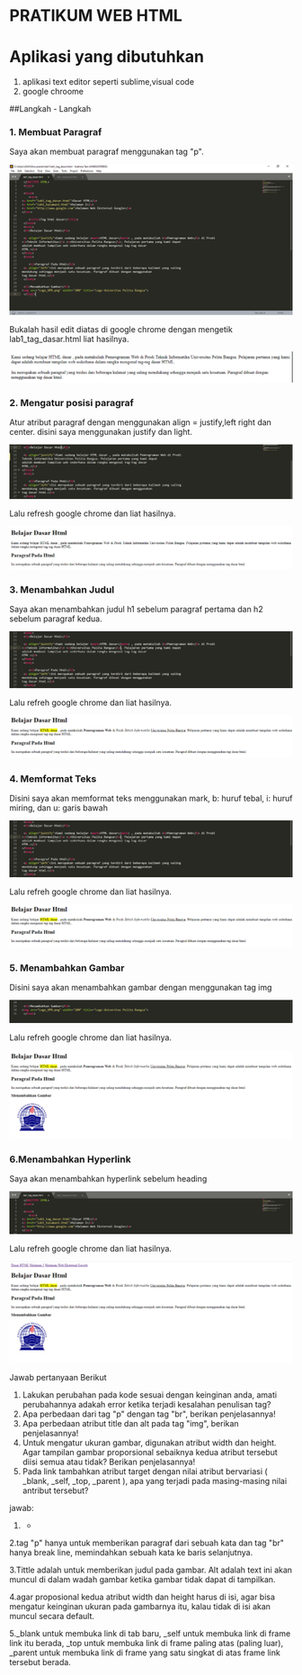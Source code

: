 # PRATIKUM WEB HTML

# Aplikasi yang dibutuhkan
1. aplikasi text editor seperti sublime,visual code
2. google chroome

##Langkah - Langkah
### 1. Membuat Paragraf
Saya akan membuat paragraf menggunakan tag "p".
 
 ![](Photo/Capture.PNG)
 
 Bukalah hasil edit diatas di google chrome dengan mengetik lab1_tag_dasar.html liat hasilnya.
 
 ![](Photo/3.PNG)

### 2. Mengatur posisi paragraf
Atur atribut paragraf dengan menggunakan align = justify,left right dan center. disini saya menggunakan justify dan light.

![](Photo/4.PNG)

Lalu refresh google chrome dan liat hasilnya.

![](Photo/5.PNG)

### 3. Menambahkan Judul
Saya akan menambahkan judul h1 sebelum paragraf pertama dan h2 sebelum paragraf kedua.

![](Photo/6.PNG)

Lalu refreh google chrome dan liat hasilnya.

![](Photo/7.PNG)

### 4. Memformat Teks
Disini saya akan memformat teks menggunakan mark, b: huruf tebal, i: huruf miring, dan u: garis bawah

![](Photo/6.PNG)

Lalu refreh google chrome dan liat hasilnya.

![](Photo/7.PNG)

### 5. Menambahkan Gambar
Disini saya akan menambahkan gambar dengan menggunakan tag img

![](Photo/8.PNG)

Lalu refreh google chrome dan liat hasilnya.

![](Photo/9.PNG)

### 6.Menambahkan Hyperlink
Saya akan menambahkan hyperlink sebelum heading

![](Photo/10.PNG)

Lalu refreh google chrome dan liat hasilnya.

![](Photo/11.PNG)

Jawab pertanyaan Berikut
1. Lakukan perubahan pada kode sesuai dengan keinginan anda, amati perubahannya adakah error ketika terjadi kesalahan penulisan tag? 
2. Apa perbedaan dari tag "p" dengan tag "br", berikan penjelasannya! 
3. Apa perbedaan atribut title dan alt pada tag "img", berikan penjelasannya!  
4. Untuk mengatur ukuran gambar, digunakan atribut width dan height. Agar tampilan gambar proporsional sebaiknya kedua atribut tersebut diisi semua atau tidak? Berikan penjelasannya!  
5. Pada link tambahkan atribut target dengan nilai atribut bervariasi ( _blank, _self, _top, _parent ), apa yang terjadi pada masing-masing nilai antribut tersebut? 

jawab:
1. -
2.tag "p" hanya untuk memberikan paragraf dari sebuah kata dan tag "br" hanya break line, memindahkan sebuah kata ke baris selanjutnya.

3.Tittle adalah untuk memberikan judul pada gambar. Alt adalah text ini akan muncul di dalam wadah gambar ketika gambar tidak dapat di tampilkan.

4.agar proposional kedua atribut width dan height harus di isi, agar bisa mengatur keinginan ukuran pada gambarnya itu, kalau tidak di isi akan muncul secara default.

5._blank untuk membuka link di tab baru, _self untuk membuka link di frame link itu berada, _top untuk membuka link di frame paling atas (paling luar), _parent untuk membuka link di frame yang satu singkat di atas frame link tersebut berada.

